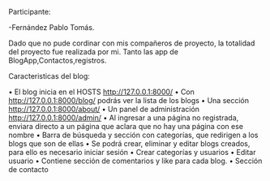Participante:

-Fernández Pablo Tomás.

Dado que no pude cordinar con mis compañeros de proyecto, la totalidad del proyecto fue realizada por mi. Tanto las app de BlogApp,Contactos,registros. 

Caracteristicas del blog:

•	El blog inicia en el HOSTS http://127.0.0.1:8000/
•	Con http://127.0.0.1:8000/blog/ podrás ver la lista de los blogs
•	Una sección http://127.0.0.1:8000/about/ 
•	Un panel de administración http://127.0.0.1:8000/admin/
•	Al ingresar a una página no registrada, enviara directo a un página que aclara que no hay una página con ese nombre
•	Barra de búsqueda y sección con categorías, que redirigen a los blogs que son de ellas
•	Se podrá crear, eliminar y editar blogs creados, para ello es necesario iniciar sesión
•	Crear categorías y usuarios
•	Editar usuario
•	Contiene sección de comentarios y like para cada blog.
•	Sección de contacto


